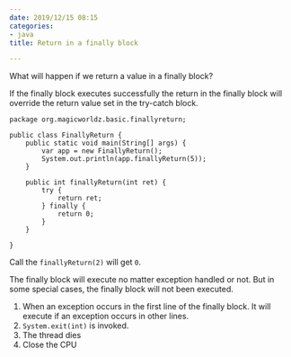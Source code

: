 ```yaml
---
date: 2019/12/15 08:15
categories:
- java
title: Return in a finally block

---
```

What will happen if we return a value in a finally block?

If the finally block executes successfully the return in the finally block will override the return value set in the try-catch block.

    package org.magicworldz.basic.finallyreturn;
    
    public class FinallyReturn {
        public static void main(String[] args) {
            var app = new FinallyReturn();
            System.out.println(app.finallyReturn(5));
        }
    
        public int finallyReturn(int ret) {
            try {
                return ret;
            } finally {
                return 0;
            }
        }
    
    }

Call the `finallyReturn(2)` will get `0`.

The finally block will execute no matter exception handled or not. But in some special cases, the finally block will not been executed.

1. When an exception occurs in the first line of the finally block. It will execute if an exception occurs in other lines.
2. `System.exit(int)` is invoked.
3. The thread dies
4. Close the CPU